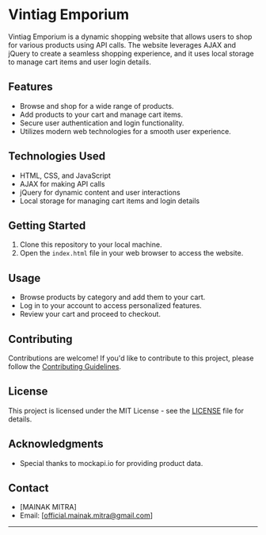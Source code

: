 
# Vintiag Emporium

Vintiag Emporium is a dynamic shopping website that allows users to shop for various products using API calls. The website leverages AJAX and jQuery to create a seamless shopping experience, and it uses local storage to manage cart items and user login details.

## Features

- Browse and shop for a wide range of products.
- Add products to your cart and manage cart items.
- Secure user authentication and login functionality.
- Utilizes modern web technologies for a smooth user experience.

## Technologies Used

- HTML, CSS, and JavaScript
- AJAX for making API calls
- jQuery for dynamic content and user interactions
- Local storage for managing cart items and login details

## Getting Started

1. Clone this repository to your local machine.
2. Open the `index.html` file in your web browser to access the website.

## Usage

- Browse products by category and add them to your cart.
- Log in to your account to access personalized features.
- Review your cart and proceed to checkout.

## Contributing

Contributions are welcome! If you'd like to contribute to this project, please follow the [Contributing Guidelines](CONTRIBUTING.md).

## License

This project is licensed under the MIT License - see the [LICENSE](LICENSE) file for details.

## Acknowledgments

- Special thanks to  mockapi.io for providing product data.


## Contact

- [MAINAK MITRA]
- Email: [official.mainak.mitra@gmail.com]

---
